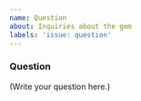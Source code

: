 ```yaml
---
name: Question
about: Inquiries about the gem
labels: 'issue: question'
---
```

<!--
    If you have a general question about the gem feel free to post it here.
-->

### Question

<!--
  Write tour question.
-->

(Write your question here.)
